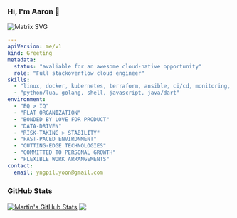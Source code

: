 ### Hi, I'm Aaron 👋
![Matrix SVG](https://raw.githubusercontent.com/rodrigograca31/rodrigograca31/master/matrix.svg)

```yaml
---
apiVersion: me/v1
kind: Greeting
metadata:
  status: "avaliable for an awesome cloud-native opportunity"
  role: "Full stackoverflow cloud engineer"
skills:
  - "linux, docker, kubernetes, terraform, ansible, ci/cd, monitoring, logging"
  - "python/lua, golang, shell, javascript, java/dart"
environment:
  - "EQ > IQ"
  - "FLAT ORGANIZATION"
  - "BONDED BY LOVE FOR PRODUCT"
  - "DATA-DRIVEN"
  - "RISK-TAKING > STABILITY"
  - "FAST-PACED ENVIRONMENT"
  - "CUTTING-EDGE TECHNOLOGIES"
  - "COMMITTED TO PERSONAL GROWTH"
  - "FLEXIBLE WORK ARRANGEMENTS"
contact:
  email: yngpil.yoon@gmail.com
```

### GitHub Stats

<a href="https://github.com/ziwon/ziwon">
  <img align="center" src="https://github-readme-stats.vercel.app/api?username=ziwon&show_icons=true&line_height=27&count_private=true&title_color=ffffff&text_color=c9cacc&icon_color=2bbc8a&bg_color=1d1f21" alt="Martin's GitHub Stats" />
</a>
<a href="https://github.com/ziwon/ziwon">
  <img align="center" src="https://github-readme-stats.vercel.app/api/top-langs/?username=ziwon&hide=html,css,javascript&title_color=ffffff&text_color=c9cacc&icon_color=2bbc8a&bg_color=1d1f21" />
</a>
